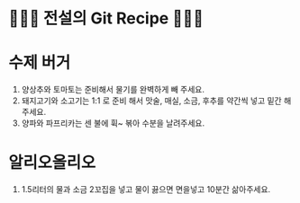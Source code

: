 # 👨🏻‍🍳 전설의 Git Recipe 👩🏻‍🍳

# 수제 버거 

1. 양상추와 토마토는 준비해서 물기를 완벽하게 빼 주세요.
2. 돼지고기와 소고기는 1:1 로 준비 해서 맛술, 매실, 소금, 후추를 약간씩 넣고 밑간 해주세요.
3. 양파와 파프리카는 센 불에 휙~ 볶아 수분을 날려주세요.

# 알리오올리오
1. 1.5리터의 물과 소금 2꼬집을 넣고 물이 끓으면 면을넣고 10분간 삶아주세요.
